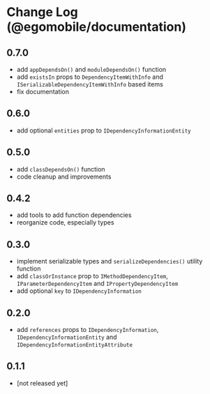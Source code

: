 # Change Log (@egomobile/documentation)

## 0.7.0

- add `appDependsOn()` and `moduleDependsOn()` function
- add `existsIn` props to `DependencyItemWithInfo` and `ISerializableDependencyItemWithInfo` based items
- fix documentation

## 0.6.0

- add optional `entities` prop to `IDependencyInformationEntity`

## 0.5.0

- add `classDependsOn()` function
- code cleanup and improvements

## 0.4.2

- add tools to add function dependencies
- reorganize code, especially types

## 0.3.0

- implement serializable types and `serializeDependencies()` utility function
- add `classOrInstance` prop to `IMethodDependencyItem`, `IParameterDependencyItem` and `IPropertyDependencyItem`
- add optional `key` to `IDependencyInformation`

## 0.2.0

- add `references` props to `IDependencyInformation`, `IDependencyInformationEntity` and `IDependencyInformationEntityAttribute`

## 0.1.1

- [not released yet]
